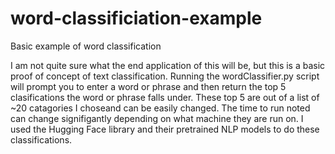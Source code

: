 # word-classificiation-example
Basic example of word classification

I am not quite sure what the end application of this will be, but this is a basic proof of concept of text classification. 
Running the wordClassifier.py script will prompt you to enter a word or phrase and then return the top 5 clasifications the word or phrase falls under. These top 5 are out of a list of ~20 catagories I choseand can be easily changed. The time to run noted can change signifigantly depending on what machine they are run on.
I used the Hugging Face library and their pretrained NLP models to do these classifications.
